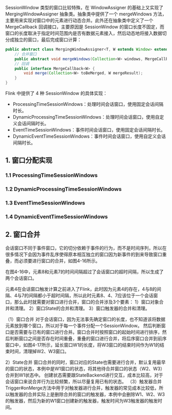 

SessionWindow 类型的窗口比较特殊，在 WindowAssigner 的基础上又实现了 MergingWindowAssigner 抽象类。抽象类中提供了一个 mergeWindows 方法，主要用来实现对窗口中的元素进行动态合并。此外还在抽象类中定义了一个 MergeCallback 回调接口，主要原因是 SessionWindow 的窗口长度不固定，而窗口的长度取决于指定时间范围内是否有数据元素接入，然后动态地将接入数据切分成独立的窗口，最后完成窗口计算：
```java
public abstract class MergingWindowAssigner<T, W extends Window> extends WindowAssigner<T, W> {
    // 合并窗口
    public abstract void mergeWindows(Collection<W> windows, MergeCallback<W> callback);
    // 回调
    public interface MergeCallback<W> {
        void merge(Collection<W> toBeMerged, W mergeResult);
    }
}
```
Flink 中提供了 4 种 SessionWindow 的具体实现：
- ProcessingTimeSessionWindows：处理时间会话窗口，使用固定会话间隔时长。
- DynamicProcessingTimeSessionWindows：处理时间会话窗口，使用自定义会话间隔时长。
- EventTimeSessionWindows：事件时间会话窗口，使用固定会话间隔时长。
- DynamicEventTimeSessionWindows：事件时间会话窗口，使用自定义会话间隔时长。

## 1. 窗口分配实现

### 1.1 ProcessingTimeSessionWindows

### 1.2 DynamicProcessingTimeSessionWindows

### 1.3 EventTimeSessionWindows

### 1.4 DynamicEventTimeSessionWindows

## 2. 窗口合并

会话窗口不同于事件窗口，它的切分依赖于事件的行为，而不是时间序列，所以在很多情况下会因为事件乱序使得原本相互独立的窗口因为新事件的到来导致窗口重叠，而必须要进行窗口的合并，如图4-16所示。


在图4-16中，元素8和元素7的时间间隔超过了会话窗口的超时间隔，所以生成了两个会话窗口。

元素4在会话窗口触发计算之前进入了Flink，此时因为元素4的存在，4与8的间隔、4与7的间隔都小于超时间隔，所以此时元素8、4、7应该位于一个会话窗口，那么此时就需要对窗口进行合并，窗口的合并涉及3个要素：
1）窗口对象合并和清理。
2）窗口State的合并和清理。
3）窗口触发器的合并和清理。


（1）窗口合并
对于会话窗口，因为无法事先确定窗口的长度，也不知道该将数据元素放到哪个窗口，所以对于每一个事件分配一个SessionWindow。
然后判断窗口是否需要与已有的窗口进行合并。窗口合并时按照窗口的起始时间进行排序，然后判断窗口之间是否存在时间重叠，重叠的窗口进行合并，将后序窗口合并到前序窗口中，如图4-17所示，延长窗口W1的长度，将W3窗口的结束时间作为W1的结束时间，清理掉W2、W3窗口。

2）State合并
窗口合并的同时，窗口对应的State也需要进行合并，默认复用最早的窗口的状态，本例中是W1窗口的状态，将其他待合并窗口的状态（W2、W3）合并到W1状态中。
创建状态需要跟StateBackend进行交互，成本比较高，对于会话窗口来说合并行为比较频繁，所以尽量复用已有的状态。
（3）触发器合并
Trigger#onMerge方法中用于对触发器进行合并，触发器的常见成本比较低，所以触发器的合并实际上是删除合并的窗口的触发器，本例中会删除W1、W2、W3的触发器，然后为新的W1窗口创建新的触发器，触发时间为W3触发器的触发时间。
